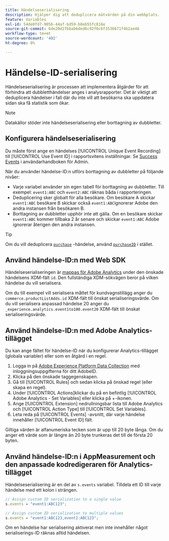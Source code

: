 ```yaml
---
title: Händelseserialisering
description: Hjälper dig att deduplicera mätvärden på din webbplats.
feature: Variables
exl-id: 54de0fd7-9056-44af-bd59-b8eb55fc816e
source-git-commit: 6de20d2fbbab6ded6c92f0c6f3536671f4b2ae46
workflow-type: tm+mt
source-wordcount: '402'
ht-degree: 0%

---
```


# Händelse-ID-serialisering

Händelseserialisering är processen att implementera åtgärder för att förhindra att dubbletthändelser anges i analysrapporter. Det är viktigt att deduplicera händelser i fall där du inte vill att besökarna ska uppdatera sidan ska få statistik som ökar.

>[!NOTE]
>
>Datakällor stöder inte händelseserialisering eller borttagning av dubbletter.

## Konfigurera händelseserialisering

Du måste först ange en händelses [!UICONTROL Unique Event Recording] till [!UICONTROL Use Event ID] i rapportsvitens inställningar. Se [Success Events](/help/admin/admin/c-manage-report-suites/c-edit-report-suites/conversion-var-admin/c-success-events/success-event.md) i användarhandboken för Admin.

När du använder händelse-ID:n utförs borttagning av dubbletter på följande nivåer:

* Varje variabel använder sin egen tabell för borttagning av dubbletter. Till exempel: `event1:ABC` och `event2:ABC` räknas båda i rapporteringen.
* Deduplicering sker globalt för alla besökare. Om besökare A skickar `event1:ABC` besökare B skickar också `event1:ABC`ignorerar Adobe den andra instansen från besökaren B.
* Borttagning av dubbletter upphör inte att gälla. Om en besökare skickar `event1:ABC` kommer tillbaka 2 år senare och skickar `event1:ABC` Adobe ignorerar återigen den andra instansen.

>[!TIP]
>
>Om du vill deduplicera [`purchase`](event-purchase.md) -händelse, använd [`purchaseID`](../purchaseid.md) i stället.

## Använd händelse-ID:n med Web SDK

Händelseserialiseringen är [mappas för Adobe Analytics](https://experienceleague.adobe.com/docs/analytics/implementation/aep-edge/variable-mapping.html) under den önskade händelsens XDM-fält `id`. Den fullständiga XDM-sökvägen beror på vilken händelse du vill serialisera.

Om du till exempel vill serialisera måttet för kundvagnstillägg anger du `commerce.productListAdds.id` XDM-fält till önskat serialiseringsvärde. Om du vill serialisera anpassad händelse 20 anger du `_experience.analytics.event1to100.event20` XDM-fält till önskat serialiseringsvärde.

## Använd händelse-ID:n med Adobe Analytics-tillägget

Du kan ange fältet för händelse-ID när du konfigurerar Analytics-tillägget (globala variabler) eller som en åtgärd i en regel.

1. Logga in på [Adobe Experience Platform Data Collection](https://experience.adobe.com/data-collection) med inloggningsuppgifterna för ditt AdobeID.
2. Klicka på den önskade taggegenskapen.
3. Gå till [!UICONTROL Rules] och sedan klicka på önskad regel (eller skapa en regel).
4. Under [!UICONTROL Actions]klickar du på en befintlig [!UICONTROL Adobe Analytics - Set Variables] eller klicka på +-ikonen.
5. Ange [!UICONTROL Extension] nedrullningsbar lista till Adobe Analytics och [!UICONTROL Action Type] till [!UICONTROL Set Variables].
6. Leta reda på [!UICONTROL Events] -avsnitt, där varje händelse innehåller [!UICONTROL Event ID] fält.

Giltiga värden är alfanumeriska tecken som är upp till 20 byte långa. Om du anger ett värde som är längre än 20 byte trunkeras det till de första 20 byten.

## Använd händelse-ID:n i AppMeasurement och den anpassade kodredigeraren för Analytics-tillägget

Händelseserialisering är en del av `s.events` variabel. Tilldela ett ID till varje händelse med ett kolon i strängen.

```js
// Assign custom ID serialization to a single value
s.events = "event1:ABC123";

// Assign custom ID serialization to multiple values
s.events = "event1:ABC123,event2:ABC123";
```

Om en händelse har serialisering aktiverat men inte innehåller något serialiserings-ID räknas alltid händelsen.
